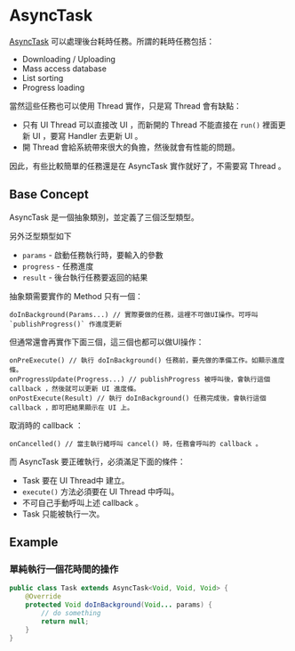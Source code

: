 # AsyncTask

[AsyncTask](http://developer.android.com/reference/android/os/AsyncTask.html) 可以處理後台耗時任務。所謂的耗時任務包括：

* Downloading / Uploading
* Mass access database
* List sorting
* Progress loading

當然這些任務也可以使用 Thread 實作，只是寫 Thread 會有缺點：

* 只有 UI Thread 可以直接改 UI ，而新開的 Thread 不能直接在 `run()` 裡面更新 UI ，要寫 Handler 去更新 UI 。
* 開 Thread 會給系統帶來很大的負擔，然後就會有性能的問題。

因此，有些比較簡單的任務還是在 AsyncTask 實作就好了，不需要寫 Thread 。

## Base Concept

AsyncTask 是一個抽象類別，並定義了三個泛型類型。

另外泛型類型如下

* `params` - 啟動任務執行時，要輸入的參數
* `progress` - 任務進度
* `result` - 後台執行任務要返回的結果

抽象類需要實作的 Method 只有一個：

    doInBackground(Params...) // 實際要做的任務，這裡不可做UI操作。可呼叫 `publishProgress()` 作進度更新

但通常還會再實作下面三個，這三個也都可以做UI操作：

    onPreExecute() // 執行 doInBackground() 任務前，要先做的準備工作。如顯示進度條。
    onProgressUpdate(Progress...) // publishProgress 被呼叫後，會執行這個 callback ，然後就可以更新 UI 進度條。
    onPostExecute(Result) // 執行 doInBackground() 任務完成後，會執行這個 callback ，即可把結果顯示在 UI 上。

取消時的 callback ：

    onCancelled() // 當主執行緒呼叫 cancel() 時，任務會呼叫的 callback 。

而 AsyncTask 要正確執行，必須滿足下面的條件：

* Task 要在 UI Thread中 建立。
* `execute()` 方法必須要在 UI Thread 中呼叫。
* 不可自己手動呼叫上述 callback 。
* Task 只能被執行一次。

## Example

### 單純執行一個花時間的操作

```java
public class Task extends AsyncTask<Void, Void, Void> {
    @Override
    protected Void doInBackground(Void... params) {
        // do something
        return null;
    }
}
```
